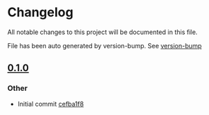 
# Changelog

All notable changes to this project will be documented in this file.

File has been auto generated by version-bump. See [version-bump](https://deno.land/x/version_bump)


## [0.1.0](https://github.com/jhechtf/ascii-table/compare/0.1.0..0.1.0)


### Other

- Initial commit
  [cefba1f8](https://github.com/jhechtf/ascii-table/commit/cefba1f82f63950caf422a12e4a6ba901de41391)

